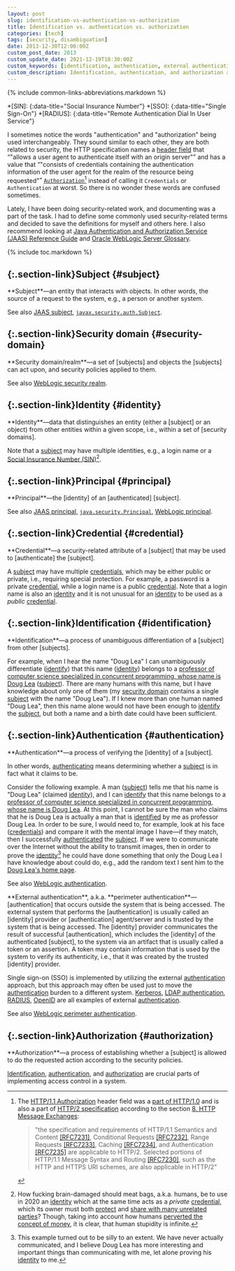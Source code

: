 ```yaml
---
layout: post
slug: identification-vs-authentication-vs-authorization
title: Identification vs. authentication vs. authorization
categories: [tech]
tags: [security, disambiguation]
date: 2013-12-30T12:00:00Z
custom_post_date: 2013
custom_update_date: 2021-12-19T18:30:00Z
custom_keywords: [identification, authentication, external authentication, perimeter authentication, authorization, subject, security domain, security realm, identity, credential, credentials, ]
custom_description: Identification, authentication, and authorization are crucial parts of implementing access control in a system and they do not mean the same thing.
---
```

{% include common-links-abbreviations.markdown %}

*[SIN]:
{:data-title="Social Insurance Number"}
*[SSO]:
{:data-title="Single Sign-On"}
*[RADIUS]:
{:data-title="Remote Authentication Dial In User Service"}

[subject]: <#subject>
[subjects]: <#subject>
[security domain]: <#security-domain>
[security domains]: <#security-domain>
[identity]: <#identity>
[credential]: <#credential>
[credentials]: <#credential>
[identification]: <#identification>
[identify]: <#identification>
[identified]: <#identification>
[authentication]: <#authentication>
[authenticated]: <#authentication>
[authenticate]: <#authentication>
[authenticating]: <#authentication>
[authorization]: <#authorization>

I sometimes notice the words "authentication" and "authorization" being used interchangeably. They sound similar to each other,
they are both related to security, the HTTP specification names a [header field](https://www.rfc-editor.org/rfc/rfc7230#section-3.2) that
<q>"allows a user agent to authenticate itself with an origin server"</q> and has a value that
<q>"consists of credentials containing the authentication information of the user agent for the realm of the resource being requested"</q>
[`Authorization`](https://www.rfc-editor.org/rfc/rfc7235#section-4.2)[^1] instead of calling it `Credentials` or `Authentication` at worst.
So there is no wonder these words are confused sometimes.

Lately, I have been doing security-related work, and documenting was a part of the task. I had to define some commonly used security-related terms
and decided to save the definitions for myself and others here.
I also recommend looking at [Java Authentication and Authorization Service (JAAS) Reference Guide](https://docs.oracle.com/en/java/javase/17/security/java-authentication-and-authorization-service-jaas-reference-guide.html#GUID-2A935F5E-0803-411D-B6BC-F8C64D01A25C)
and [Oracle WebLogic Server Glossary](https://docs.oracle.com/en/middleware/standalone/weblogic-server/14.1.1.0/scovr/glossary.html#GUID-74223FB6-8078-472E-8C20-B3BCFF85394E).

{% include toc.markdown %}

## [](#subject){:.section-link}Subject {#subject}
<div class="info-block" markdown="1">
**Subject**&mdash;an entity that interacts with objects. In other words, the source of a request to the system, e.g., a person or another system.
</div>

See also [JAAS subject](https://docs.oracle.com/en/java/javase/17/security/java-authentication-and-authorization-service-jaas-reference-guide.html#GUID-804BDE80-9E66-421C-BF0A-A96FBE7DE4E3),
[`javax.security.auth.Subject`](https://docs.oracle.com/en/java/javase/17/docs/api/java.base/javax/security/auth/Subject.html).

## [](#security-domain){:.section-link}Security domain {#security-domain}
<div class="info-block" markdown="1">
**Security domain/realm**&mdash;a set of [subjects] and objects the [subjects] can act upon, and security policies applied to them.
</div>

See also [WebLogic security realm](https://docs.oracle.com/en/middleware/standalone/weblogic-server/14.1.1.0/scovr/glossary.html#GUID-8AAC41B0-82EF-459A-B5DC-2548AB00336E).

## [](#identity){:.section-link}Identity {#identity}
<div class="info-block" markdown="1">
**Identity**&mdash;data that distinguishes an entity (either a [subject] or an object) from other entities within a given scope, i.e., within a set of [security domains].
</div>

Note that a [subject] may have multiple identities, e.g., a login name or a [Social Insurance Number (SIN)](https://www.canada.ca/en/employment-social-development/services/sin.html)[^2].

## [](#principal){:.section-link}Principal {#principal}
<div class="info-block" markdown="1">
**Principal**&mdash;the [identity] of an [authenticated]<!-- --> [subject].
</div>

See also [JAAS principal](https://docs.oracle.com/en/java/javase/17/security/java-authentication-and-authorization-service-jaas-reference-guide.html#GUID-8FAF9739-CD62-4A47-9582-884DBF3081F0),
[`java.security.Principal`](https://docs.oracle.com/en/java/javase/17/docs/api/java.base/java/security/Principal.html),
[WebLogic principal](https://docs.oracle.com/en/middleware/standalone/weblogic-server/14.1.1.0/scovr/glossary.html#GUID-2934BD38-E5E9-43EB-893D-F204826F93B9).

## [](#credential){:.section-link}Credential {#credential}
<div class="info-block" markdown="1">
**Credential**&mdash;a security-related attribute of a [subject] that may be used to [authenticate] the [subject]. 
</div>

A [subject] may have multiple [credentials], which may be either public or private, i.e., requiring special protection.
For example, a password is a private [credential], while a login name is a public [credential].
Note that a login name is also an [identity] and it is not unusual for an [identity] to be used as a *public* [credential].

## [](#identification){:.section-link}Identification {#identification}
<div class="info-block" markdown="1">
**Identification**&mdash;a process of unambiguous differentiation of a [subject] from other [subjects].
</div>

For example, when I hear the name "Doug Lea" I can unambiguously differentiate ([identify]) that this name ([identity]) belongs to
a [professor of computer science specialized in concurrent programming, whose name is Doug Lea](http://gee.cs.oswego.edu/) ([subject]).
There are many humans with this name, but I have knowledge about only one of them
(my [security domain] contains a single [subject] with the name "Doug Lea").
If I knew more than one human named "Doug Lea", then this name alone would not have been enough to [identify] the [subject],
but both a name and a birth date could have been sufficient.

## [](#authentication){:.section-link}Authentication {#authentication}
<div class="info-block" markdown="1">
**Authentication**&mdash;a process of verifying the [identity] of a [subject].
</div>

In other words, [authenticating] means determining whether a [subject] is in fact what it claims to be.

Consider the following example. A man ([subject]) tells me that his name is "Doug Lea" (claimed [identity]), and I can [identify] that this name belongs to
a [professor of computer science specialized in concurrent programming, whose name is Doug Lea](http://gee.cs.oswego.edu/).
At this point, I cannot be sure the man who claims that he is Doug Lea is actually a man that is [identified] by me as professor Doug Lea.
In order to be sure, I would need to, for example, look at his face ([credentials]) and compare it with the mental image I have&mdash;if they match,
then I successfully [authenticated] the [subject].
If we were to communicate over the Internet without the ability to transmit images,
then in order to prove the [identity]<!-- -->[^3] he could have done something that only the Doug Lea I have knowledge about could do,
e.g., add the random text I sent him to the [Doug Lea's home page](http://gee.cs.oswego.edu/).

See also [WebLogic authentication](https://docs.oracle.com/en/middleware/standalone/weblogic-server/14.1.1.0/scovr/glossary.html#GUID-C1746E2C-29BF-4973-B12E-4C92DA0DF339).

<div class="info-block" markdown="1">
**External authentication**, a.k.a. **perimeter authentication**&mdash;[authentication]
that occurs outside the system that is being accessed.
The external system that performs the [authentication] is usually called an [identity] provider or [authentication] agent/server
and is trusted by the system that is being accessed.
The [identity] provider communicates the result of successful [authentication], which includes the [identity] of the authenticated [subject],
to the system via an artifact that is usually called a token or an assertion.
A token may contain information that is used by the system to verify its authenticity, i.e., that it was created by the trusted [identity] provider.
</div>

Single sign-on (SSO) is implemented by utilizing the external [authentication] approach,
but this approach may often be used just to move the [authentication] burden to a different system.
[Kerberos](https://www.rfc-editor.org/rfc/rfc4120), [LDAP authentication](https://www.rfc-editor.org/rfc/rfc4513),
[RADIUS](https://www.rfc-editor.org/rfc/rfc2865), [OpenID](https://openid.net/what-is-openid/) are all examples of external [authentication].

See also [WebLogic perimeter authentication](https://docs.oracle.com/en/middleware/standalone/weblogic-server/14.1.1.0/scovr/glossary.html#GUID-0E1E0338-573D-4DD9-AD9A-E4C1B488DF0D).

## [](#authorization){:.section-link}Authorization {#authorization}
<div class="info-block" markdown="1">
**Authorization**&mdash;a process of establishing whether a [subject] is allowed to do the requested action according to the security policies.
</div>

[Identification], [authentication], and [authorization] are crucial parts of implementing access control in a system.

[^1]: The [HTTP/1.1 Authorization](https://www.rfc-editor.org/rfc/rfc7235#section-4.2) header field
    was a [part of HTTP/1.0](https://www.rfc-editor.org/rfc/rfc1945#section-10.2)
    and is also a part of [HTTP/2 specification](https://www.rfc-editor.org/rfc/rfc7540) according to the section
    [8. HTTP Message Exchanges](https://www.rfc-editor.org/rfc/rfc7540#section-8):
    > "the specification and requirements of HTTP/1.1 Semantics and Content [[RFC7231]](https://www.rfc-editor.org/rfc/rfc7231),
    > Conditional Requests [[RFC7232]](https://www.rfc-editor.org/rfc/rfc7232),
    > Range Requests [[RFC7233]](https://www.rfc-editor.org/rfc/rfc7233),
    > Caching [[RFC7234]](https://www.rfc-editor.org/rfc/rfc7234),
    > and Authentication [[RFC7235]](https://www.rfc-editor.org/rfc/rfc7235) are applicable to HTTP/2.
    > Selected portions of HTTP/1.1 Message Syntax and Routing [[RFC7230]](https://www.rfc-editor.org/rfc/rfc7230),
    > such as the HTTP and HTTPS URI schemes, are also applicable in HTTP/2"

[^2]: How fucking brain-damaged should meat bags, a.k.a. humans, be to use in 2020 an [identity] which at the same time acts as a *private* [credential],
    which its owner must both [protect](https://www.canada.ca/en/employment-social-development/programs/sin/protect.html)
    and [share with many unrelated parties](https://www.canada.ca/en/employment-social-development/programs/sin/protect.html#a2)?
    Though, taking into account how humans [perverted the concept of money](https://youtu.be/mzoX7zEZ6h4),
    it is clear, that human stupidity is infinite.

[^3]: This example turned out to be silly to an extent. We have never actually communicated,
    and I believe Doug Lea has more interesting and important things
    than communicating with me, let alone proving his [identity] to me.
